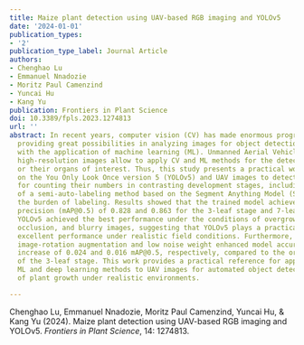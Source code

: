 ```yaml
---
title: Maize plant detection using UAV-based RGB imaging and YOLOv5
date: '2024-01-01'
publication_types:
- '2'
publication_type_label: Journal Article
authors:
- Chenghao Lu
- Emmanuel Nnadozie
- Moritz Paul Camenzind
- Yuncai Hu
- Kang Yu
publication: Frontiers in Plant Science
doi: 10.3389/fpls.2023.1274813
url: ''
abstract: In recent years, computer vision (CV) has made enormous progress and is
  providing great possibilities in analyzing images for object detection, especially
  with the application of machine learning (ML). Unmanned Aerial Vehicle (UAV) based
  high-resolution images allow to apply CV and ML methods for the detection of plants
  or their organs of interest. Thus, this study presents a practical workflow based
  on the You Only Look Once version 5 (YOLOv5) and UAV images to detect maize plants
  for counting their numbers in contrasting development stages, including the application
  of a semi-auto-labeling method based on the Segment Anything Model (SAM) to reduce
  the burden of labeling. Results showed that the trained model achieved a mean average
  precision (mAP@0.5) of 0.828 and 0.863 for the 3-leaf stage and 7-leaf stage, respectively.
  YOLOv5 achieved the best performance under the conditions of overgrown weeds, leaf
  occlusion, and blurry images, suggesting that YOLOv5 plays a practical role in obtaining
  excellent performance under realistic field conditions. Furthermore, introducing
  image-rotation augmentation and low noise weight enhanced model accuracy, with an
  increase of 0.024 and 0.016 mAP@0.5, respectively, compared to the original model
  of the 3-leaf stage. This work provides a practical reference for applying lightweight
  ML and deep learning methods to UAV images for automated object detection and characterization
  of plant growth under realistic environments.

---
```


Chenghao Lu, Emmanuel Nnadozie, Moritz Paul Camenzind, Yuncai Hu, & Kang Yu (2024). Maize plant detection using UAV-based RGB imaging and YOLOv5. *Frontiers in Plant Science*, 14: 1274813.
